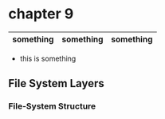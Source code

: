 # chapter 9
| something | something | something |
| :-- | :-- | :-- |
- this is something




## File System Layers
### File-System Structure


